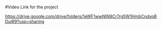 #Video Link for the project

https://drive.google.com/drive/folders/1eWF1wwNIN9Cr7rg5W1HmbCndxoBDuiR9?usp=sharing
